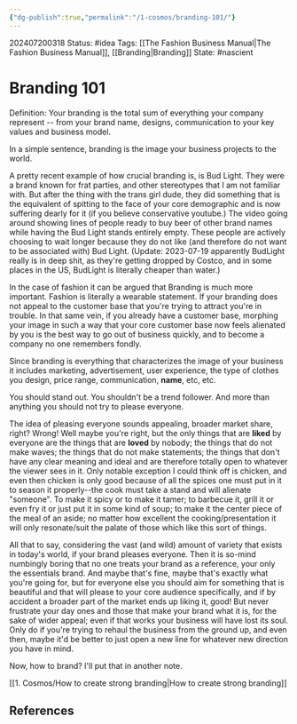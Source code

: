 ```yaml
---
{"dg-publish":true,"permalink":"/1-cosmos/branding-101/"}
---
```


202407200318
Status: #idea
Tags: [[The Fashion Business Manual\|The Fashion Business Manual]], [[Branding\|Branding]]
State: #nascient
# Branding 101

Definition: Your branding is the total sum of everything your company represent -- from your brand name, designs, communication to your key values and business model.

In a simple sentence, branding is the image your business projects to the world.

A pretty recent example of how crucial branding is, is Bud Light. They were a brand known for frat parties, and other stereotypes that I am not familiar with. But after the thing with the trans girl dude, they did something that is the equivalent of spitting to the face of your core demographic and is now suffering dearly for it (if you believe conservative youtube.) The video going around showing lines of people ready to buy beer of other brand names while having the Bud Light stands entirely empty. These people are actively choosing to wait longer because they do not like (and  therefore do not want to be associated with) Bud Light. (Update: 2023-07-19 apparently BudLight really is in deep shit, as they're getting dropped by Costco, and in some places in the US, BudLight is literally cheaper than water.)

In the case of fashion it can be argued that Branding is much more important. Fashion is literally a wearable statement. If your branding does not appeal to the customer base that you're trying to attract you're in trouble. In that same vein, if you already have a customer base, morphing your image in such a way that your core customer base now feels alienated by you is the best way to go out of business quickly, and to become a company no one remembers fondly.

Since branding is everything that characterizes the image of your business it includes marketing, advertisement, user experience, the type of clothes you design, price range, communication, **name**, etc, etc.

You should stand out. You shouldn't be a trend follower. And more than anything you should not try to please everyone. 

The idea of pleasing everyone sounds appealing, broader market share, right? Wrong! Well maybe you're right, but the only things that are **liked** by everyone are the things that are **loved** by nobody; the things that do not make waves; the things that do not make statements; the things that don't have any clear meaning and ideal and are therefore totally open to whatever the viewer sees in it. Only notable exception I could think off is chicken, and even then chicken is only good because of all the spices one must put in it to season it properly--the cook must take a stand and will alienate "someone". To make it spicy or to make it tamer; to barbecue it, grill it or even fry it or just put it in some kind of soup; to make it the center piece of the meal of an aside; no matter how excellent the cooking/presentation it will only resonate/suit the palate of those which like this sort of things. 

All that to say, considering the vast (and wild) amount of variety that exists in today's world, if your brand pleases everyone. Then it is so-mind numbingly boring that no one treats your brand as a reference, your only the essentials brand. And maybe that's fine, maybe that's exactly what you're going for, but for everyone else you should aim for something that is beautiful and that will please to your core audience specifically, and if by accident a broader part of the market ends up liking it, good! But never frustrate your day ones and those that make your brand what it is, for the sake of wider appeal; even if that works your business will have lost its soul. Only do if you're trying to rehaul the business from the ground up, and even then, maybe it'd be better to just open a new line for whatever new direction you have in mind.

Now, how to brand? I'll put that in another note.

[[1. Cosmos/How to create strong branding\|How to create strong branding]]





## References

